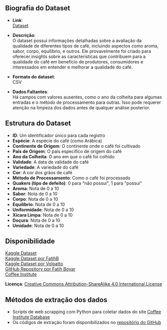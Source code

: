 ## Biografia do Dataset
- **Link**: <br>[Dataset](Coffee_Qlty.csv)

- **Descrição**: <br>O dataset possui informações detalhadas sobre a avaliação da qualidade de diferentes tipos de café, incluindo aspectos como aroma, sabor, corpo, equilíbrio, e outros. Ele provavelmente foi criado para oferecer insights sobre as características que contribuem para a qualidade do café em benefício de produtores, consumidores e interessados em entender e melhorar a qualidade do café.

- **Formato do dataset**: <br>CSV

- **Dados Faltantes**: <br>Há campos com valores ausentes, como o ano da colheita para algumas entradas e o método de processamento para outras. Isso pode requerer atenção na limpeza dos dados antes de qualquer análise posterior.

## Estrutura do Dataset
- **ID**: Um identificador único para cada registro
- **Espécie**: A espécie do café (como Arábica)
- **Continente de Origem**: O continente onde o café foi cultivado
- **País de Origem**: O país específico de origem do café
- **Ano da Colheita**: O ano em que o café foi colhido
- **Validade**: A data de validade do café
- **Variedade**: A variedade do café
- **Cor**: A cor dos grãos de café
- **Método de Processamento**: Como o café foi processado
- **Quakers (tipo de defeito)**: 0 para "não possui", 1 para "possui"
- **Aroma**: Nota de 0 a 10
- **Sabor**: Nota de 0 a 10
- **Corpo**: Nota de 0 a 10
- **Equilíbrio**: Nota de 0 a 10
- **Uniformidade**: Nota de 0 a 10
- **Xícara Limpa**: Nota de 0 a 10
- **Doçura**: Nota de 0 a 10
- **Umidade**: Nota de 0 a 10

## Disponibilidade
[Kaggle Dataset](https://www.kaggle.com/datasets/adampq/coffee-quality-with-locations-of-origin)<br>
[Kaggle Dataset por FatihB](https://www.kaggle.com/datasets/fatihb/coffee-quality-data-cqi)<br>
[Kaggle Dataset por Volpatto](https://www.kaggle.com/datasets/volpatto/coffee-quality-database-from-cqi)<br>
[GitHub Repository por Fatih Boyar](https://github.com/fatih-boyar/coffee-quality-data-CQI/tree/main)<br>
[Coffee Institute](https://www.coffeeinstitute.org/)<br>

**Licença**: [Creative Commons Attribution-ShareAlike 4.0 International License](https://creativecommons.org/licenses/by-sa/4.0/)

## Métodos de extração dos dados
- Scripts de web scrapping com Python para coletar dados do site [Coffee Institute Database](https://database.coffeeinstitute.org/)
- Os códigos de extração foram disponibilizados no [repositório do GitHub](https://github.com/jldbc/coffee-quality-database)